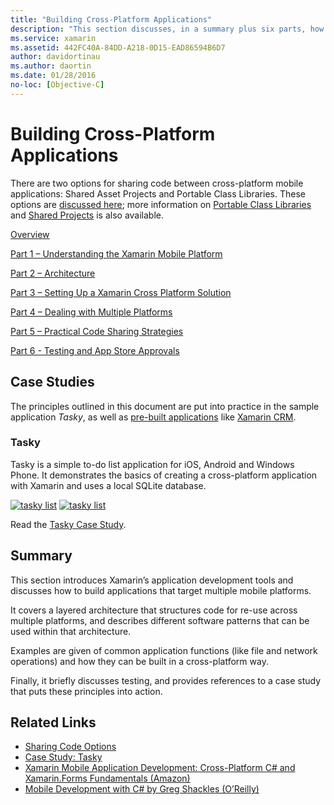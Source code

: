 ```yaml
---
title: "Building Cross-Platform Applications"
description: "This section discusses, in a summary plus six parts, how to build applications using the Xamarin development platform – from understanding how Xamarin works to designing mobile apps, and then testing and deploying to the various app stores."
ms.service: xamarin
ms.assetid: 442FC40A-84DD-A218-0D15-EAD86594B6D7
author: davidortinau
ms.author: daortin
ms.date: 01/28/2016
no-loc: [Objective-C]
---
```


# Building Cross-Platform Applications

There are two options for sharing code between cross-platform mobile applications: Shared Asset Projects and Portable Class Libraries. These options are [discussed here](~/cross-platform/app-fundamentals/code-sharing.md); more information on [Portable Class Libraries](~/cross-platform/app-fundamentals/pcl.md) and [Shared Projects](~/cross-platform/app-fundamentals/shared-projects.md) is also available.

<a name="Sections"></a>

 [Overview](~/cross-platform/app-fundamentals/building-cross-platform-applications/overview.md)

 [Part 1 – Understanding the Xamarin Mobile Platform](~/cross-platform/app-fundamentals/building-cross-platform-applications/understanding-the-xamarin-mobile-platform.md)

 [Part 2 – Architecture](~/cross-platform/app-fundamentals/building-cross-platform-applications/architecture.md)

 [Part 3 – Setting Up a Xamarin Cross Platform Solution](~/cross-platform/app-fundamentals/building-cross-platform-applications/setting-up-a-xamarin-cross-platform-solution.md)

 [Part 4 – Dealing with Multiple Platforms](~/cross-platform/app-fundamentals/building-cross-platform-applications/platform-divergence-abstraction-divergent-implementation.md)

 [Part 5 – Practical Code Sharing Strategies](~/cross-platform/app-fundamentals/building-cross-platform-applications/practical-code-sharing-strategies.md)

 [Part 6 - Testing and App Store Approvals](~/cross-platform/app-fundamentals/building-cross-platform-applications/testing-and-app-store-approvals.md)

 <a name="Cross-Platform_Mobile_Application_Case_Studies"></a>

## Case Studies

The principles outlined in this document are put into practice in the sample
application *Tasky*, as well as [pre-built applications](https://xamarin.com/prebuilt)
like [Xamarin CRM](https://xamarin.com/prebuilt/#xamarincrm).

 <a name="Tasky"></a>

### Tasky

Tasky is a simple to-do list application for iOS, Android and Windows Phone.
It demonstrates the basics of creating a cross-platform application with Xamarin
and uses a local SQLite database.

 [![tasky list](images/iphone-list-sml.png)](images/iphone-list.png#lightbox) [![tasky list](images/iphone-list-sml.png)](images/iphone-list.png#lightbox)

Read the [Tasky Case Study](~/cross-platform/app-fundamentals/building-cross-platform-applications/case-study-tasky.md).

## Summary

This section introduces Xamarin’s application development tools and
discusses how to build applications that target multiple mobile platforms.

It covers a layered architecture that structures code for re-use across
multiple platforms, and describes different software patterns that can be used
within that architecture.

Examples are given of common application functions (like file and network operations)
and how they can be built in a cross-platform way.

Finally, it briefly discusses testing, and provides references to
a case study that puts these principles into action.

## Related Links

- [Sharing Code Options](~/cross-platform/app-fundamentals/code-sharing.md)
- [Case Study: Tasky](~/cross-platform/app-fundamentals/building-cross-platform-applications/case-study-tasky.md)
- [Xamarin Mobile Application Development: Cross-Platform C# and Xamarin.Forms Fundamentals (Amazon)](https://www.amazon.com/Xamarin-Mobile-Application-Development-Cross-Platform/dp/1484202155/)
- [Mobile Development with C# by Greg Shackles (O’Reilly)](https://shop.oreilly.com/product/0636920024002.do)
